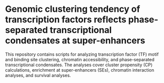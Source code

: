 # Genomic clustering tendency of transcription factors reflects phase-separated transcriptional condensates at super-enhancers

This repository contains scripts for analyzing transcription factor (TF) motif and binding site clustering, chromatin accessibility, and phase-separated transcriptional condensates. The analyses cover cluster propensity (CP) calculations, enrichment at super-enhancers (SEs), chromatin interaction analyses, and survival analyses.
